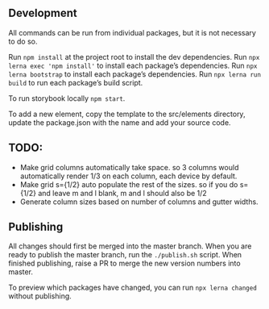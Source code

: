 ## Development
All commands can be run from individual packages, but it is not necessary to do so.

Run `npm install` at the project root to install the dev dependencies.
Run `npx lerna exec 'npm install'` to install each package’s dependencies.
Run `npx lerna bootstrap` to install each package’s dependencies.
Run `npx lerna run build` to run each package’s build script.

To run storybook locally `npm start`.

To add a new element, copy the template to the src/elements directory, update the package.json with the name and add your source code.

## TODO:
- Make grid columns automatically take space. so 3 columns would automatically render 1/3 on each column, each device by default.
- Make grid s={1/2} auto populate the rest of the sizes. so if you do s={1/2} and leave m and l blank, m and l should also be 1/2
- Generate column sizes based on number of columns and gutter widths.

## Publishing
All changes should first be merged into the master branch. When you are ready to publish the master branch, run the `./publish.sh` script. When finished publishing, raise a PR to merge the new version numbers into master.

To preview which packages have changed, you can run `npx lerna changed` without publishing.
